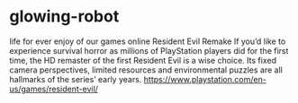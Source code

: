 # glowing-robot
life for ever enjoy of our games online
Resident Evil Remake
If you’d like to experience survival horror as millions of PlayStation players did for the first time, the HD remaster of the first Resident Evil is a wise choice. Its fixed camera perspectives, limited resources and environmental puzzles are all hallmarks of the series’ early years.
https://www.playstation.com/en-us/games/resident-evil/
